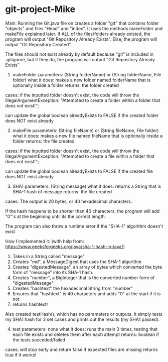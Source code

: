 # git-project-Mike
Main:
Running the Git.java file on creates a folder "git" that contains folder "objects" and files "Head" and "index". It uses the methods makeFolder and makeFile explained later. If ALL of the files/folders already existed, the program will output "Git Repository Already Exists".
Else, the program will output "Git Repository Created". 

The files should not exist already by default because "git" is included in .gitignore, but if they do, the program will output "Git Repository Already Exists"

1. makeFolder
parameters:     (String folderName) or (String folderName, File folder)
what it does:   makes a new folder named folderName that is optionally inside a folder
returns:        the folder created

cases:
if the inputted folder doesn't exist, the code will throw the IllegalArgumentException: "Attempted to create a folder within a folder that does not exist!";

can update the global boolean alreadyExists to FALSE if the created folder does NOT exist already


2. makeFile
parameters:     (String fileName) or (String fileName, File folder)
what it does:   makes a new file named fileName that is optionally inside a folder
returns:        the file created

cases:
if the inputted folder doesn't exist, the code will throw the IllegalArgumentException: "Attempted to create a file within a folder that does not exist!";

can update the global boolean alreadyExists to FALSE if the created file does NOT exist already

3. SHA1
parameters:     (String message)
what it does:   returns a String that is SHA-1 hash of message
returns:        the file created

cases:
The output is 20 bytes, or 40 hexadecimal characters.

If the hash happens to be shorter than 40 characters, the program will add "0"'s at the beginning until its the correct length.

The program can also throw a runtime error if the "SHA-1" algorithm doesn't exist

How I implemented it:
(with help from: https://www.geeksforgeeks.org/java/sha-1-hash-in-java/)
1) Takes in a String called "message"
2) Creates "md", a MessageDigest that uses the SHA-1 algorithm
3) Creates "digestedMessage", an array of bytes which converted the byte form of "message" into its SHA-1 hash.
4) Creates "number", a BigInteger that is the converted number form of "digestedMessage"
5) Creates "hashtext" the hexadecimal String from "number"
6) Ensures that "hashtext" is 40 characters and adds "0" at the start if it is not
7) returns hashtext!

Also created testHash(), which has no parameters or outputs. It simply tests my SHA1 hash for 3 set cases and prints out the results (my SHA1 passed). 

4. test
parameters:     none
what it does:   runs the main 3 times, testing that each file exists and deletes them after each attempt
returns:        boolean if the tests succeded/failed

cases:
will stop early and return false if expected files are missing
returns true if it works!